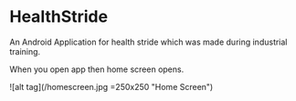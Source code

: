 # HealthStride
An Android Application for health stride which was made during industrial training.

When you open app then home screen opens.

![alt tag](/homescreen.jpg =250x250 "Home Screen")
